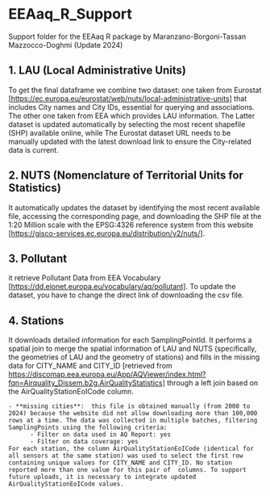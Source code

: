# EEAaq_R_Support
Support folder for the EEAaq R package by Maranzano-Borgoni-Tassan Mazzocco-Doghmi (Update 2024)


## **1. LAU (Local Administrative Units)**
To get the final dataframe we combine two dataset: one taken from Eurostat [https://ec.europa.eu/eurostat/web/nuts/local-administrative-units] that includes City names and City IDs, essential for querying and associations. The other one taken from EEA which provides LAU information. The Latter dataset is updated automatically by selecting the most recent shapefile (SHP) available online,  while The Eurostat dataset URL needs to be manually updated with the latest download link to ensure the City-related data is current.

## **2. NUTS (Nomenclature of Territorial Units for Statistics)**
It automatically updates the dataset by identifying the most recent available file, accessing the corresponding page, and downloading the SHP file  at the 1:20 Million scale with the EPSG:4326 reference system from this website [https://gisco-services.ec.europa.eu/distribution/v2/nuts/].


## **3. Pollutant**
it retrieve Pollutant Data from EEA Vocabulary [https://dd.eionet.europa.eu/vocabulary/aq/pollutant]. To update the dataset, you have to change the direct link of downloading the csv file.

## **4. Stations**
It downloads detailed information for each SamplingPointId. It performs a spatial join to merge the spatial information of LAU and NUTS (specifically, the geometries of LAU and the geometry of stations) and fills in the missing data for CITY_NAME and CITY_ID [retrieved from https://discomap.eea.europa.eu/App/AQViewer/index.html?fqn=Airquality_Dissem.b2g.AirQualityStatistics] through a left join based on the AirQualityStationEoICode column.

    - **missing cities**:  this file is obtained manually (from 2000 to 2024) because the website did not allow downloading more than 100,000 rows at a time. The data was collected in multiple batches, filtering SamplingPoints using the following criteria:
          - Filter on data used in AQ Report: yes
          - Filter on data coverage: yes
    For each station, the column AirQualityStationEoICode (identical for all sensors at the same station) was used to select the first row containing unique values for CITY_NAME and CITY_ID. No station reported more than one value for this pair of  columns. To support future uploads, it is necessary to integrate updated AirQualityStationEoICode values.

